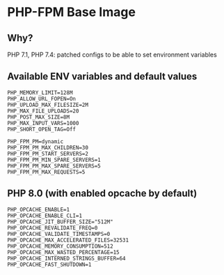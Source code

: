 # PHP-FPM Base Image

## Why?
PHP 7.1, PHP 7.4: patched configs to be able to set environment variables

## Available ENV variables and default values
```
PHP_MEMORY_LIMIT=128M
PHP_ALLOW_URL_FOPEN=On
PHP_UPLOAD_MAX_FILESIZE=2M
PHP_MAX_FILE_UPLOADS=20
PHP_POST_MAX_SIZE=8M
PHP_MAX_INPUT_VARS=1000
PHP_SHORT_OPEN_TAG=Off
```

```
PHP_FPM_PM=dynamic
PHP_FPM_PM_MAX_CHILDREN=30
PHP_FPM_PM_START_SERVERS=2
PHP_FPM_PM_MIN_SPARE_SERVERS=1
PHP_FPM_PM_MAX_SPARE_SERVERS=5
PHP_FPM_PM_MAX_REQUESTS=5
```


## PHP 8.0 (with enabled opcache by default)
```
PHP_OPCACHE_ENABLE=1
PHP_OPCACHE_ENABLE_CLI=1
PHP_OPCACHE_JIT_BUFFER_SIZE="512M"
PHP_OPCACHE_REVALIDATE_FREQ=0
PHP_OPCACHE_VALIDATE_TIMESTAMPS=0
PHP_OPCACHE_MAX_ACCELERATED_FILES=32531
PHP_OPCACHE_MEMORY_CONSUMPTION=512
PHP_OPCACHE_MAX_WASTED_PERCENTAGE=15
PHP_OPCACHE_INTERNED_STRINGS_BUFFER=64
PHP_OPCACHE_FAST_SHUTDOWN=1
```
